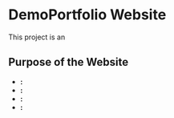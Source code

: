 # DemoPortfolio Website

This project is an 

## Purpose of the Website

- **:** 
- **:** 
- **:** 
- **:** 